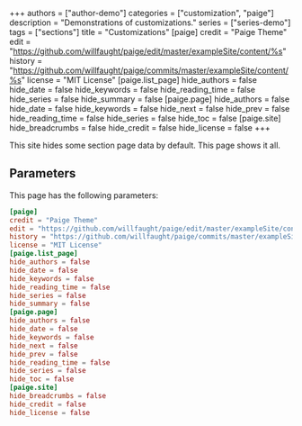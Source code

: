 +++
authors = ["author-demo"]
categories = ["customization", "paige"]
description = "Demonstrations of customizations."
series = ["series-demo"]
tags = ["sections"]
title = "Customizations"
[paige]
credit = "Paige Theme"
edit = "https://github.com/willfaught/paige/edit/master/exampleSite/content/%s"
history = "https://github.com/willfaught/paige/commits/master/exampleSite/content/%s"
license = "MIT License"
[paige.list_page]
hide_authors = false
hide_date = false
hide_keywords = false
hide_reading_time = false
hide_series = false
hide_summary = false
[paige.page]
hide_authors = false
hide_date = false
hide_keywords = false
hide_next = false
hide_prev = false
hide_reading_time = false
hide_series = false
hide_toc = false
[paige.site]
hide_breadcrumbs = false
hide_credit = false
hide_license = false
+++

This site hides some section page data by default. This page shows it all.

<!--more-->

## Parameters

This page has the following parameters:

```toml
[paige]
credit = "Paige Theme"
edit = "https://github.com/willfaught/paige/edit/master/exampleSite/content/%s"
history = "https://github.com/willfaught/paige/commits/master/exampleSite/content/%s"
license = "MIT License"
[paige.list_page]
hide_authors = false
hide_date = false
hide_keywords = false
hide_reading_time = false
hide_series = false
hide_summary = false
[paige.page]
hide_authors = false
hide_date = false
hide_keywords = false
hide_next = false
hide_prev = false
hide_reading_time = false
hide_series = false
hide_toc = false
[paige.site]
hide_breadcrumbs = false
hide_credit = false
hide_license = false
```
